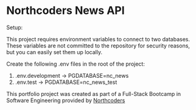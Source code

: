# Northcoders News API

Setup:

This project requires environment variables to connect to two databases. These variables are not committed to the repository for security reasons, but you can easily set them up locally.

Create the following .env files in the root of the project:

1. .env.development -> PGDATABASE=nc_news
2. .env.test -> PGDATABASE=nc_news_test

This portfolio project was created as part of a Full-Stack Bootcamp in Software Engineering provided by [Northcoders](https://northcoders.com/)
